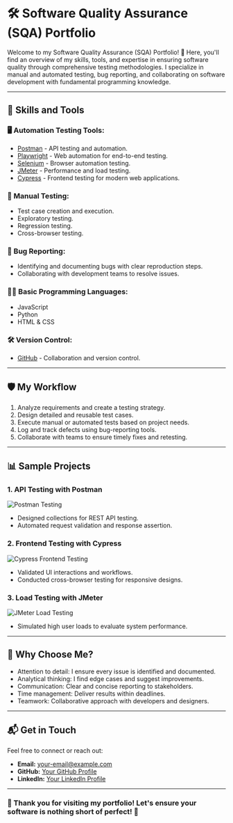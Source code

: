 # 🛠️ Software Quality Assurance (SQA) Portfolio

Welcome to my Software Quality Assurance (SQA) Portfolio! 🚀 Here, you'll find an overview of my skills, tools, and expertise in ensuring software quality through comprehensive testing methodologies. I specialize in manual and automated testing, bug reporting, and collaborating on software development with fundamental programming knowledge.

---

## 🧰 **Skills and Tools**

### **🖥️ Automation Testing Tools:**

- [Postman](https://www.postman.com/) - API testing and automation.
- [Playwright](https://playwright.dev/) - Web automation for end-to-end testing.
- [Selenium](https://www.selenium.dev/) - Browser automation testing.
- [JMeter](https://jmeter.apache.org/) - Performance and load testing.
- [Cypress](https://www.cypress.io/) - Frontend testing for modern web applications.

### **📝 Manual Testing:**

- Test case creation and execution.
- Exploratory testing.
- Regression testing.
- Cross-browser testing.

### **🐞 Bug Reporting:**

- Identifying and documenting bugs with clear reproduction steps.
- Collaborating with development teams to resolve issues.

### **👨‍💻 Basic Programming Languages:**

- JavaScript
- Python
- HTML & CSS

### **🛠️ Version Control:**

- [GitHub](https://github.com/) - Collaboration and version control.

---

## 🛡️ **My Workflow**

1. Analyze requirements and create a testing strategy.
2. Design detailed and reusable test cases.
3. Execute manual or automated tests based on project needs.
4. Log and track defects using bug-reporting tools.
5. Collaborate with teams to ensure timely fixes and retesting.

---

## 📊 **Sample Projects**

### **1. API Testing with Postman**
![Postman Testing](https://via.placeholder.com/600x300.png?text=API+Testing+with+Postman)
- Designed collections for REST API testing.
- Automated request validation and response assertion.

### **2. Frontend Testing with Cypress**
![Cypress Frontend Testing](https://via.placeholder.com/600x300.png?text=Frontend+Testing+with+Cypress)
- Validated UI interactions and workflows.
- Conducted cross-browser testing for responsive designs.

### **3. Load Testing with JMeter**
![JMeter Load Testing](https://via.placeholder.com/600x300.png?text=Load+Testing+with+JMeter)
- Simulated high user loads to evaluate system performance.

---

## 🌟 **Why Choose Me?**

- Attention to detail: I ensure every issue is identified and documented.
- Analytical thinking: I find edge cases and suggest improvements.
- Communication: Clear and concise reporting to stakeholders.
- Time management: Deliver results within deadlines.
- Teamwork: Collaborative approach with developers and designers.

---

## 📬 **Get in Touch**

Feel free to connect or reach out:

- **Email:** [your-email@example.com](mailto:your-email@example.com)
- **GitHub:** [Your GitHub Profile](https://github.com/your-profile)
- **LinkedIn:** [Your LinkedIn Profile](https://www.linkedin.com/in/your-profile)

---

### 🎉 Thank you for visiting my portfolio! Let's ensure your software is nothing short of perfect! 🚀
